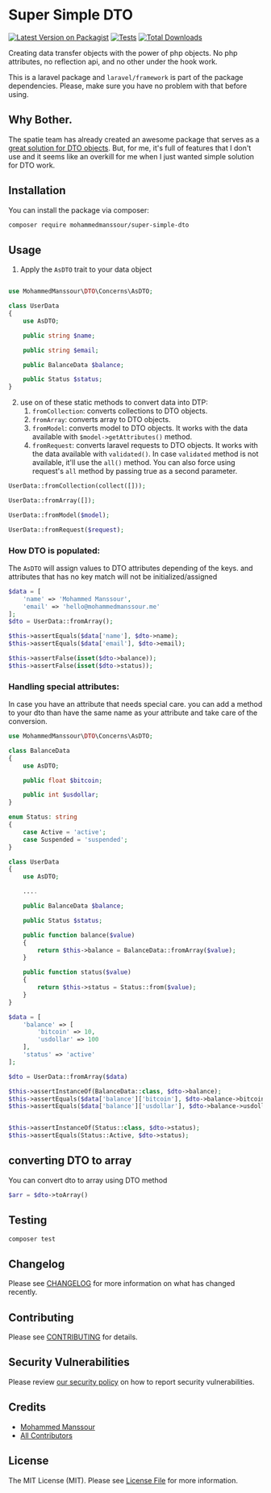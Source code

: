 # Super Simple DTO

[![Latest Version on Packagist](https://img.shields.io/packagist/v/mohammedmanssour/super-simple-dto.svg?style=flat-square)](https://packagist.org/packages/mohammedmanssour/super-simple-dto)
[![Tests](https://img.shields.io/github/actions/workflow/status/mohammedmanssour/super-simple-dto/run-tests.yml?branch=master&label=tests&style=flat-square)](https://github.com/mohammedmanssour/super-simple-dto/actions/workflows/run-tests.yml)
[![Total Downloads](https://img.shields.io/packagist/dt/mohammedmanssour/super-simple-dto.svg?style=flat-square)](https://packagist.org/packages/mohammedmanssour/super-simple-dto)

Creating data transfer objects with the power of php objects. No php attributes, no reflection api, and no other under the hook work.

This is a laravel package and `laravel/framework` is part of the package dependencies. Please, make sure you have no problem with that before using.

## Why Bother.

The spatie team has already created an awesome package that serves as a [great solution for DTO objects](https://github.com/spatie/laravel-data/blob/main/composer.json). But, for me, it's full of features that I don't use and it seems like an overkill for me when I just wanted simple solution for DTO work.

## Installation

You can install the package via composer:

```bash
composer require mohammedmanssour/super-simple-dto
```

## Usage

1. Apply the `AsDTO` trait to your data object

```php

use MohammedManssour\DTO\Concerns\AsDTO;

class UserData
{
    use AsDTO;

    public string $name;

    public string $email;

    public BalanceData $balance;

    public Status $status;
}
```

2. use on of these static methods to convert data into DTP:
    1. `fromCollection`: converts collections to DTO objects.
    2. `fromArray`: converts array to DTO objects.
    3. `fromModel`: converts model to DTO objects. It works with the data available with `$model->getAttributes()` method.
    4. `fromRequest`: converts laravel requests to DTO objects. It works with the data available with `validated()`. In case `validated` method is not available, it'll use the `all()` method. You can also force using request's `all` method by passing true as a second parameter.

```php
UserData::fromCollection(collect([]));

UserData::fromArray([]);

UserData::fromModel($model);

UserData::fromRequest($request);
```

### How DTO is populated:

The `AsDTO` will assign values to DTO attributes depending of the keys. and attributes that has no key match will not be initialized/assigned

```php
$data = [
    'name' => 'Mohammed Manssour',
    'email' => 'hello@mohammedmanssour.me'
];
$dto = UserData::fromArray();

$this->assertEquals($data['name'], $dto->name);
$this->assertEquals($data['email'], $dto->email);

$this->assertFalse(isset($dto->balance));
$this->assertFalse(isset($dto->status));
```

### Handling special attributes:

In case you have an attribute that needs special care. you can add a method to your dto than have the same name as your attribute and take care of the conversion.

```php
use MohammedManssour\DTO\Concerns\AsDTO;

class BalanceData
{
    use AsDTO;

    public float $bitcoin;

    public int $usdollar;
}

enum Status: string
{
    case Active = 'active';
    case Suspended = 'suspended';
}

class UserData
{
    use AsDTO;

    ....

    public BalanceData $balance;

    public Status $status;

    public function balance($value)
    {
        return $this->balance = BalanceData::fromArray($value);
    }

    public function status($value)
    {
        return $this->status = Status::from($value);
    }
}

$data = [
    'balance' => [
        'bitcoin' => 10,
        'usdollar' => 100
    ],
    'status' => 'active'
];

$dto = UserData::fromArray($data)

$this->assertInstanceOf(BalanceData::class, $dto->balance);
$this->assertEquals($data['balance']['bitcoin'], $dto->balance->bitcoint);
$this->assertEquals($data['balance']['usdollar'], $dto->balance->usdollart);


$this->assertInstanceOf(Status::class, $dto->status);
$this->assertEquals(Status::Active, $dto->status);

```

## converting DTO to array

You can convert dto to array using DTO method

```php
$arr = $dto->toArray()
```

## Testing

```bash
composer test
```

## Changelog

Please see [CHANGELOG](CHANGELOG.md) for more information on what has changed recently.

## Contributing

Please see [CONTRIBUTING](https://github.com/spatie/.github/blob/master/CONTRIBUTING.md) for details.

## Security Vulnerabilities

Please review [our security policy](../../security/policy) on how to report security vulnerabilities.

## Credits

-   [Mohammed Manssour](https://github.com/mohammedmanssour)
-   [All Contributors](../../contributors)

## License

The MIT License (MIT). Please see [License File](LICENSE.md) for more information.